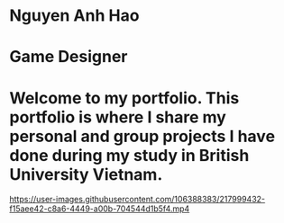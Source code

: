 # Nguyen Anh Hao
# Game Designer
# Welcome to my portfolio. This portfolio is where I share my personal and group projects I have done during my study in British University Vietnam.


https://user-images.githubusercontent.com/106388383/217999432-f15aee42-c8a6-4449-a00b-704544d1b5f4.mp4

